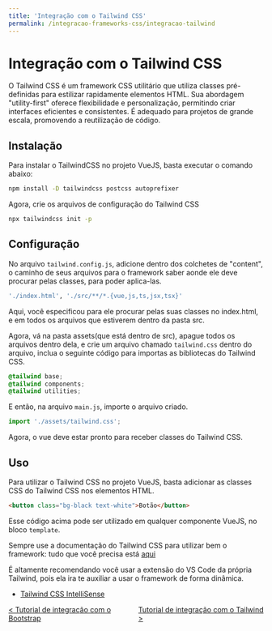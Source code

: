 ```yaml
---
title: 'Integração com o Tailwind CSS'
permalink: /integracao-frameworks-css/integracao-tailwind
---
```


# Integração com o Tailwind CSS

O Tailwind CSS é um framework CSS utilitário que utiliza classes pré-definidas para estilizar rapidamente elementos HTML. Sua abordagem "utility-first" oferece flexibilidade e personalização, permitindo criar interfaces eficientes e consistentes. É adequado para projetos de grande escala, promovendo a reutilização de código.

## Instalação

Para instalar o TailwindCSS no projeto VueJS, basta executar o comando abaixo:

```bash
npm install -D tailwindcss postcss autoprefixer
```

Agora, crie os arquivos de configuração do Tailwind CSS

```bash
npx tailwindcss init -p
```

## Configuração

No arquivo `tailwind.config.js`, adicione dentro dos colchetes de "content", o caminho de seus arquivos para o framework saber aonde ele deve procurar pelas classes, para poder aplica-las.

```sh
'./index.html', './src/**/*.{vue,js,ts,jsx,tsx}'
```

Aqui, você especificou para ele procurar pelas suas classes no index.html, e em todos os arquivos que estiverem dentro da pasta src.

Agora, vá na pasta assets(que está dentro de src), apague todos os arquivos dentro dela, e crie um arquivo chamado `tailwind.css` dentro do arquivo, inclua o seguinte código para importas as bibliotecas do Tailwind CSS.

```css
@tailwind base;
@tailwind components;
@tailwind utilities;
```

E então, na arquivo `main.js`, importe o arquivo criado.

```js
import './assets/tailwind.css';
```

Agora, o vue deve estar pronto para receber classes do Tailwind CSS.

## Uso

Para utilizar o Tailwind CSS no projeto VueJS, basta adicionar as classes CSS do Tailwind CSS nos elementos HTML.

```html
<button class="bg-black text-white">Botão</button>
```

Esse código acima pode ser utilizado em qualquer componente VueJS, no bloco `template`.

Sempre use a documentação do Tailwind CSS para utilizar bem o framework: tudo que você precisa está [aqui](https://tailwindcss.com/docs/utility-first)

É altamente recomendando você usar a extensão do VS Code da própria Tailwind, pois ela ira te auxiliar a usar o framework de forma dinâmica.

- [Tailwind CSS IntelliSense](https://marketplace.visualstudio.com/items?itemName=bradlc.vscode-tailwindcss)

<span style="display: flex; justify-content: space-between;"><span>[&lt; Tutorial de integração com o Bootstrap](tutorial-bootstrap.html 'Anterior')</span> <span>[Tutorial de integração com o Tailwind &gt;](tutorial-tailwind.html 'Próximo')</span></span>

